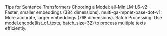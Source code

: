 Tips for Sentence Transformers
Choosing a Model:
all-MiniLM-L6-v2: Faster, smaller embeddings (384 dimensions).
multi-qa-mpnet-base-dot-v1: More accurate, larger embeddings (768 dimensions).
Batch Processing:
Use model.encode(list_of_texts, batch_size=32) to process multiple texts efficiently.